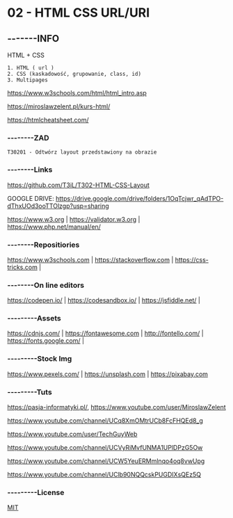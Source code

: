 # 02 - HTML CSS URL/URI
## -------INFO
HTML + CSS
```
1. HTML ( url )
2. CSS (kaskadowość, grupowanie, class, id)
3. Multipages
```
https://www.w3schools.com/html/html_intro.asp

https://miroslawzelent.pl/kurs-html/

https://htmlcheatsheet.com/ 

### --------ZAD
```
T30201 - Odtwórz layout przedstawiony na obrazie 
```
### --------Links

https://github.com/T3iL/T302-HTML-CSS-Layout 

GOOGLE DRIVE: https://drive.google.com/drive/folders/1OqTcjwr_qAdTPO-dThxUOd3ooTTOlzgp?usp=sharing

https://www.w3.org | https://validator.w3.org | https://www.php.net/manual/en/

### --------Repositiories

https://www.w3schools.com | https://stackoverflow.com | https://css-tricks.com |

### --------On line editors

https://codepen.io/ | https://codesandbox.io/ | https://jsfiddle.net/ |

### ---------Assets

https://cdnjs.com/ | https://fontawesome.com | http://fontello.com/ | https://fonts.google.com/ |

### ---------Stock Img

https://www.pexels.com/ | https://unsplash.com | https://pixabay.com

### ---------Tuts

https://pasja-informatyki.pl/, https://www.youtube.com/user/MiroslawZelent

https://www.youtube.com/channel/UCq8XmOMtrUCb8FcFHQEd8_g

https://www.youtube.com/user/TechGuyWeb

https://www.youtube.com/channel/UCVyRiMvfUNMA1UPlDPzG5Ow

https://www.youtube.com/channel/UCW5YeuERMmlnqo4oq8vwUpg

https://www.youtube.com/channel/UClb90NQQcskPUGDIXsQEz5Q

### ---------License
[MIT](https://choosealicense.com/licenses/mit/)
